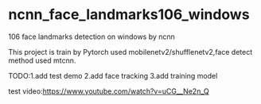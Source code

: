 # ncnn_face_landmarks106_windows
106 face landmarks detection on windows by ncnn

This project is train by Pytorch used mobilenetv2/shufflenetv2,face detect method used mtcnn.

TODO:1.add test demo
     2.add face tracking
     3.add training model

test video:https://www.youtube.com/watch?v=uCG__Ne2n_Q
